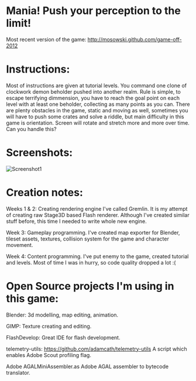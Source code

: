 Mania! Push your perception to the limit!
=========================================

Most recent version of the game:
http://mosowski.github.com/game-off-2012

Instructions:
=============

Most of instructions are given at tutorial levels. You command one clone of clockwork demon beholder pushed into another realm. Rule is simple, to escape terrifying dimmension, you have to reach the goal point on each level with at least one beholder, collecting as many points as you can. There are plenty obstacles in the game, static and moving as well, sometimes you will have to push some crates and solve a riddle, but main difficulty in this game is orientation. Screen will rotate and stretch more and more over time. Can you handle this?

Screenshots:
============

![Screenshot1](https://raw.github.com/mosowski/game-off-2012/master/screenshots/level6.png)

Creation notes:
================

Weeks 1 & 2:
Creating rendering engine I've called Gremlin. It is my attempt of creating raw Stage3D based Flash renderer. Although I've created similar stuff before, this time I needed to write whole new engine.

Week 3:
Gameplay programming. I've created map exporter for Blender, tileset assets, textures, collision system for the game and character movement.

Week 4:
Content programming. I've put enemy to the game, created tutorial and levels. Most of time I was in hurry, so code quality dropped a lot :(


Open Source projects I'm using in this game:
============================================

Blender:
3d modelling, map editing, animation. 


GIMP:
Texture creating and editing.


FlashDevelop:
Great IDE for flash development.


telemetry-utils: https://github.com/adamcath/telemetry-utils
A script which enables Adobe Scout profiling flag.


Adobe AGALMiniAssembler.as
Adobe AGAL assembler to bytecode translator.

